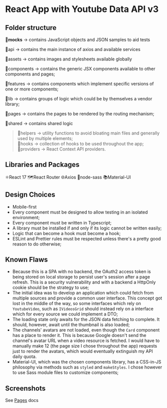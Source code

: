 # React App with Youtube Data API v3

## Folder structure

📂**mocks** &rarr; contains JavaScript objects and JSON samples to aid tests

📂api &rarr; contains the main instance of axios and available services

📂assets &rarr; contains images and stylesheets available globally

📂components &rarr; contains the generic JSX components available to other components and pages;

📂features &rarr; contains components which implement specific versions of one or more components;

📂lib &rarr; contains groups of logic which could be by themselves a vendor library;

📂pages &rarr; contains the pages to be rendered by the routing mechanism;

📂shared &rarr; contains shared logic

> 📂helpers &rarr; utility functions to avoid bloating main files and generally used by multiple elements;<br />
> 📂hooks &rarr; collection of hooks to be used throughout the app;<br/>
> 📂providers &rarr; React Context API providers.

## Libraries and Packages

⚛️React 17
🗺️React Router
🌐Axios
🎇node-sass
📚Material-UI

## Design Choices

- Mobile-first
- Every component must be designed to allow testing in an isolated environment;
- Every component must be written in Typescript;
- A library must be installed if and only if its logic cannot be written easily;
- Logic that can become a hook must become a hook;
- ESLint and Prettier rules must be respected unless there's a pretty good reason to do otherwise;

## Known Flaws

- Because this is a SPA with no backend, the OAuth2 access token is being stored on local storage to persist user's session after a page refresh. This is a security vulnerability and with a backend a HttpOnly cookie should be the strategy to use;
- The initial idea was to develop an application which could fetch from multiple sources and provide a common user interface. This concept got lost in the middle of the way, so some interfaces which rely on `YoutubeVideo`, such as `IVideosGrid` should instead rely on a interface which for every source we could implement a DTO;
- The loading state only awaits for the JSON data fetching to complete. It should, however, await until the thumbnail is also loaded;
- The channels' avatars are not loaded, even though the `Card` component has a place to render it. This is because Google doesn't send the channel's avatar URL when a video resource is fetched. I would have to manually make 12 (the page size I chose throughout the app) requests just to render the avatars, which would eventually extinguish my API daily quota.
- Material-UI, which was the chosen components library, has a CSS-in-JS philosophy via methods such as `styled` and `makeStyles`. I chose however to use Sass module files to customize components;

## Screenshots

See [Pages](./docs/pages.md) docs
